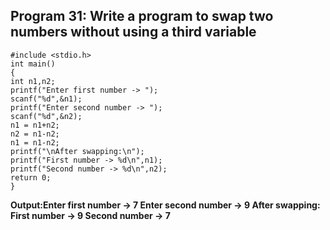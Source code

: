 ## Program 31: Write a program to swap two numbers without using a third variable
``` 
#include <stdio.h>
int main()
{
int n1,n2;
printf("Enter first number -> ");
scanf("%d",&n1);
printf("Enter second number -> ");
scanf("%d",&n2);
n1 = n1+n2;
n2 = n1-n2;
n1 = n1-n2;
printf("\nAfter swapping:\n");
printf("First number -> %d\n",n1);
printf("Second number -> %d\n",n2);
return 0;
}
```
**Output:Enter first number -> 7
Enter second number -> 9
After swapping:
First number -> 9
Second number -> 7**


